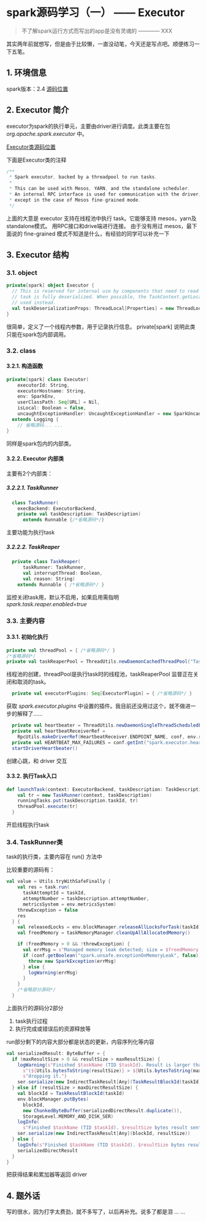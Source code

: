 # spark源码学习（一） —— Executor


> 不了解spark运行方式而写出的app是没有灵魂的  ———— XXX

其实两年前就想写，但是由于比较懒，一直没动笔，今天还是写点吧。顺便练习一下五笔。
<!--more-->

## 1. 环境信息

spark版本：2.4
[源码位置](https://github.com/apache/spark/blob/v2.4.0)

## 2. Executor 简介

executor为spark的执行单元，主要由driver进行调度。此类主要在包 *org.apache.spark.executor* 中。

[Executor类源码位置](https://github.com/apache/spark/blob/v2.4.0/core/src/main/scala/org/apache/spark/executor/Executor.scala)

下面是Executor类的注释

```java
/**
 * Spark executor, backed by a threadpool to run tasks.
 *
 * This can be used with Mesos, YARN, and the standalone scheduler.
 * An internal RPC interface is used for communication with the driver,
 * except in the case of Mesos fine-grained mode.
 */
```

上面的大意是 executor 支持在线程池中执行 task。它能够支持 mesos，yarn及standalone模式。
用RPC接口和drive端进行连接。
由于没有用过 mesos，最下面说的 fine-grained 模式不知道是什么，有经验的同学可以补充一下

## 3. Executor 结构

### 3.1. object

```scala
private[spark] object Executor {
  // This is reserved for internal use by components that need to read task properties before a
  // task is fully deserialized. When possible, the TaskContext.getLocalProperty call should be
  // used instead.
  val taskDeserializationProps: ThreadLocal[Properties] = new ThreadLocal[Properties]
}
```

很简单，定义了一个线程内参数，用于记录执行信息。
private[spark] 说明此类只能在spark包内部调用。

### 3.2. class

#### 3.2.1. 构造函数

```scala
private[spark] class Executor(
    executorId: String,
    executorHostname: String,
    env: SparkEnv,
    userClassPath: Seq[URL] = Nil,
    isLocal: Boolean = false,
    uncaughtExceptionHandler: UncaughtExceptionHandler = new SparkUncaughtExceptionHandler)
  extends Logging {
    // 省略源码... ...
}
```

同样是spark包内的内部类。

#### 3.2.2. Executor 内部类

主要有2个内部类：

##### 3.2.2.1. TaskRunner

```scala
  class TaskRunner(
    execBackend: ExecutorBackend,
    private val taskDescription: TaskDescription)
      extends Runnable {/*省略源码*/}
```

主要功能为执行task

##### 3.2.2.2. TaskReaper

```scala
  private class TaskReaper(
      taskRunner: TaskRunner,
      val interruptThread: Boolean,
      val reason: String)
    extends Runnable { /*省略源码*/ }
```

监控关闭task用，默认不启用，如果启用需指明 *spark.task.reaper.enabled=true*

### 3.3. 主要内容

#### 3.3.1. 初始化执行

```scala
private val threadPool = { /*省略源码*/ }
/*省略源码*/
private val taskReaperPool = ThreadUtils.newDaemonCachedThreadPool("Task reaper")
```

线程池的创建，threadPool是执行task时的线程池，taskReaperPool 监督正在关闭和取消的task。

```scala
  private val executorPlugins: Seq[ExecutorPlugin] = { /*省略源码*/ }
```

获取 *spark.executor.plugins* 中设置的插件。我目前还没用过这个，就不做进一步的解释了……

```scala
  private val heartbeater = ThreadUtils.newDaemonSingleThreadScheduledExecutor("driver-heartbeater")
  private val heartbeatReceiverRef =
    RpcUtils.makeDriverRef(HeartbeatReceiver.ENDPOINT_NAME, conf, env.rpcEnv)
  private val HEARTBEAT_MAX_FAILURES = conf.getInt("spark.executor.heartbeat.maxFailures", 60)
  startDriverHeartbeater()
```

创建心跳，和 driver 交互

#### 3.3.2. 执行Task入口

```scala
def launchTask(context: ExecutorBackend, taskDescription: TaskDescription): Unit = {
    val tr = new TaskRunner(context, taskDescription)
    runningTasks.put(taskDescription.taskId, tr)
    threadPool.execute(tr)
  }
```

开启线程执行task

### 3.4. TaskRunner类

task的执行类，主要内容在 run() 方法中

比较重要的源码有：

```scala
val value = Utils.tryWithSafeFinally {
    val res = task.run(
      taskAttemptId = taskId,
      attemptNumber = taskDescription.attemptNumber,
      metricsSystem = env.metricsSystem)
    threwException = false
    res
  } {
    val releasedLocks = env.blockManager.releaseAllLocksForTask(taskId)
    val freedMemory = taskMemoryManager.cleanUpAllAllocatedMemory()

    if (freedMemory > 0 && !threwException) {
      val errMsg = s"Managed memory leak detected; size = $freedMemory bytes, TID = $taskId"
      if (conf.getBoolean("spark.unsafe.exceptionOnMemoryLeak", false)) {
        throw new SparkException(errMsg)
      } else {
        logWarning(errMsg)
      }
    }
    /*省略部分源码*/
  }
```

上面执行的源码分2部分

1. task执行过程
2. 执行完成或错误后的资源释放等

run部分剩下的内容大部分都是状态的更新，内容序列化等内容

```scala
val serializedResult: ByteBuffer = {
  if (maxResultSize > 0 && resultSize > maxResultSize) {
    logWarning(s"Finished $taskName (TID $taskId). Result is larger than maxResultSize " +
      s"(${Utils.bytesToString(resultSize)} > ${Utils.bytesToString(maxResultSize)}), " +
      s"dropping it.")
    ser.serialize(new IndirectTaskResult[Any](TaskResultBlockId(taskId), resultSize))
  } else if (resultSize > maxDirectResultSize) {
    val blockId = TaskResultBlockId(taskId)
    env.blockManager.putBytes(
      blockId,
      new ChunkedByteBuffer(serializedDirectResult.duplicate()),
      StorageLevel.MEMORY_AND_DISK_SER)
    logInfo(
      s"Finished $taskName (TID $taskId). $resultSize bytes result sent via BlockManager)")
    ser.serialize(new IndirectTaskResult[Any](blockId, resultSize))
  } else {
    logInfo(s"Finished $taskName (TID $taskId). $resultSize bytes result sent to driver")
    serializedDirectResult
  }
}
```

把获得结果和累加器等返回 driver

## 4. 题外话

写的很水，因为打字太费劲，就不多写了，以后再补充。说多了都是泪 … …
